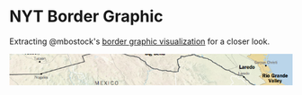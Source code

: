 # NYT Border Graphic

Extracting @mbostock's [border graphic visualization](http://www.nytimes.com/interactive/2013/03/01/world/americas/border-graphic.html) for a closer look.

![border](border.png)
